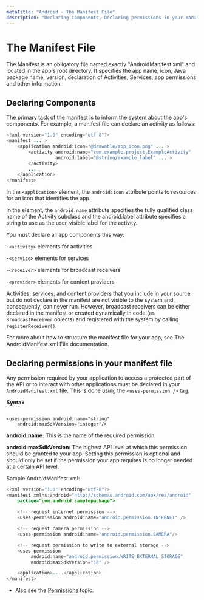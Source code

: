 ```yaml
---
metaTitle: "Android - The Manifest File"
description: "Declaring Components, Declaring permissions in your manifest file"
---
```


# The Manifest File


The Manifest is an obligatory file named exactly "AndroidManifest.xml" and located in the app's root directory. It specifies the app name, icon, Java package name, version, declaration of Activities, Services, app permissions and other information.



## Declaring Components


The primary task of the manifest is to inform the system about the app's components. For example, a manifest file can declare an activity as follows:

```java
<?xml version="1.0" encoding="utf-8"?>
<manifest ... >
    <application android:icon="@drawable/app_icon.png" ... >
        <activity android:name="com.example.project.ExampleActivity"
                  android:label="@string/example_label" ... >
        </activity>
        ...
    </application>
</manifest>

```

In the `<application>` element, the `android:icon` attribute points to resources for an icon that identifies the app.

In the  element, the `android:name` attribute specifies the fully qualified class name of the Activity subclass and the android:label attribute specifies a string to use as the user-visible label for the activity.

You must declare all app components this way:

-`<activity>` elements for activities

-`<service>` elements for services

-`<receiver>` elements for broadcast receivers

-`<provider>` elements for content providers

Activities, services, and content providers that you include in your source but do not declare in the manifest are not visible to the system and, consequently, can never run. However, broadcast receivers can be either declared in the manifest or created dynamically in code (as `BroadcastReceiver` objects) and registered with the system by calling `registerReceiver()`.

For more about how to structure the manifest file for your app, see The AndroidManifest.xml File documentation.



## Declaring permissions in your manifest file


Any permission required by your application to access a protected part of the API or to interact with other applications must be declared in your `AndroidManifest.xml` file. This is done using the `<uses-permission />` tag.

**Syntax**

```

<uses-permission android:name="string"
    android:maxSdkVersion="integer"/>

```

**android:name:** This is the name of the required permission

**android:maxSdkVersion:** The highest API level at which this permission should be granted to your app. Setting this permission is optional and should only be set if the permission your app requires is no longer needed at a certain API level.

Sample AndroidManifest.xml:

```java
<?xml version="1.0" encoding="utf-8"?>
<manifest xmlns:android="http://schemas.android.com/apk/res/android"
    package="com.android.samplepackage">
       
    <!-- request internet permission -->
    <uses-permission android:name="android.permission.INTERNET" />

    <!-- request camera permission -->
    <uses-permission android:name="android.permission.CAMERA"/>

    <!-- request permission to write to external storage -->
    <uses-permission
         android:name="android.permission.WRITE_EXTERNAL_STORAGE"
         android:maxSdkVersion="18" />

    <application>....</application>
</manifest>

```

* Also see the [Permissions](http://stackoverflow.com/documentation/android/1525/permissions-in-api-23#t=201607271704493154496) topic.

